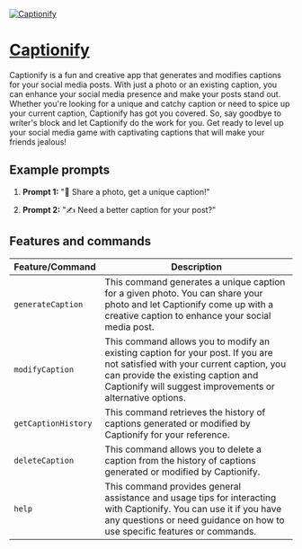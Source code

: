 [![Captionify](https://files.oaiusercontent.com/file-7f8P9qHLgOAgx9N9ZiVgQ5Zj?se=2123-10-20T05%3A36%3A26Z&sp=r&sv=2021-08-06&sr=b&rscc=max-age%3D31536000%2C%20immutable&rscd=attachment%3B%20filename%3Dfc700de5-ccdf-41e9-8bc3-6fa9fc16e37a.webp&sig=2Jcpsmb%2B2VOBzWke%2BVMT%2BhJiRKNy1YXYgyhmx0YlCZc%3D)](https://chat.openai.com/g/g-HypVGoa5N-captionify)

# [Captionify](https://chat.openai.com/g/g-HypVGoa5N-captionify)

Captionify is a fun and creative app that generates and modifies captions for your social media posts. With just a photo or an existing caption, you can enhance your social media presence and make your posts stand out. Whether you're looking for a unique and catchy caption or need to spice up your current caption, Captionify has got you covered. So, say goodbye to writer's block and let Captionify do the work for you. Get ready to level up your social media game with captivating captions that will make your friends jealous!

## Example prompts

1. **Prompt 1:** "📸 Share a photo, get a unique caption!"

2. **Prompt 2:** "✍️ Need a better caption for your post?"

## Features and commands

| Feature/Command | Description |
| --- | --- |
| `generateCaption` | This command generates a unique caption for a given photo. You can share your photo and let Captionify come up with a creative caption to enhance your social media post. |
| `modifyCaption` | This command allows you to modify an existing caption for your post. If you are not satisfied with your current caption, you can provide the existing caption and Captionify will suggest improvements or alternative options. |
| `getCaptionHistory` | This command retrieves the history of captions generated or modified by Captionify for your reference. |
| `deleteCaption` | This command allows you to delete a caption from the history of captions generated or modified by Captionify. |
| `help` | This command provides general assistance and usage tips for interacting with Captionify. You can use it if you have any questions or need guidance on how to use specific features or commands. |